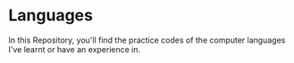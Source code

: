 # Languages
In this Repository, you'll find the practice codes of the computer languages I've learnt or have an experience in.
